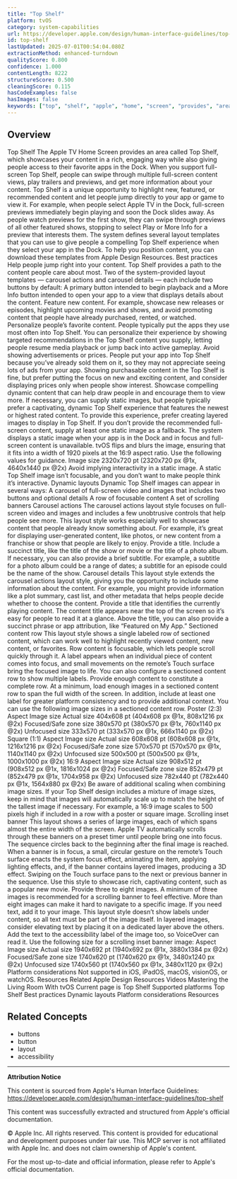 ```yaml
---
title: "Top Shelf"
platform: tvOS
category: system-capabilities
url: https://developer.apple.com/design/human-interface-guidelines/top-shelf
id: top-shelf
lastUpdated: 2025-07-01T00:54:04.080Z
extractionMethod: enhanced-turndown
qualityScore: 0.800
confidence: 1.000
contentLength: 8222
structureScore: 0.500
cleaningScore: 0.115
hasCodeExamples: false
hasImages: false
keywords: ["top", "shelf", "apple", "home", "screen", "provides", "area", "called", "which", "showcases"]
---
```

## Overview

Top Shelf The Apple TV Home Screen provides an area called Top Shelf, which showcases your content in a rich, engaging way while also giving people access to their favorite apps in the Dock. When you support full-screen Top Shelf, people can swipe through multiple full-screen content views, play trailers and previews, and get more information about your content. Top Shelf is a unique opportunity to highlight new, featured, or recommended content and let people jump directly to your app or game to view it. For example, when people select Apple TV in the Dock, full-screen previews immediately begin playing and soon the Dock slides away. As people watch previews for the first show, they can swipe through previews of all other featured shows, stopping to select Play or More Info for a preview that interests them. The system defines several layout templates that you can use to give people a compelling Top Shelf experience when they select your app in the Dock. To help you position content, you can download these templates from Apple Design Resources. Best practices Help people jump right into your content. Top Shelf provides a path to the content people care about most. Two of the system-provided layout templates — carousel actions and carousel details — each include two buttons by default: A primary button intended to begin playback and a More Info button intended to open your app to a view that displays details about the content. Feature new content. For example, showcase new releases or episodes, highlight upcoming movies and shows, and avoid promoting content that people have already purchased, rented, or watched. Personalize people’s favorite content. People typically put the apps they use most often into Top Shelf. You can personalize their experience by showing targeted recommendations in the Top Shelf content you supply, letting people resume media playback or jump back into active gameplay. Avoid showing advertisements or prices. People put your app into Top Shelf because you’ve already sold them on it, so they may not appreciate seeing lots of ads from your app. Showing purchasable content in the Top Shelf is fine, but prefer putting the focus on new and exciting content, and consider displaying prices only when people show interest. Showcase compelling dynamic content that can help draw people in and encourage them to view more. If necessary, you can supply static images, but people typically prefer a captivating, dynamic Top Shelf experience that features the newest or highest rated content. To provide this experience, prefer creating layered images to display in Top Shelf. If you don’t provide the recommended full-screen content, supply at least one static image as a fallback. The system displays a static image when your app is in the Dock and in focus and full-screen content is unavailable. tvOS flips and blurs the image, ensuring that it fits into a width of 1920 pixels at the 16:9 aspect ratio. Use the following values for guidance. Image size 2320x720 pt (2320x720 px @1x, 4640x1440 px @2x) Avoid implying interactivity in a static image. A static Top Shelf image isn’t focusable, and you don’t want to make people think it’s interactive. Dynamic layouts Dynamic Top Shelf images can appear in several ways: A carousel of full-screen video and images that includes two buttons and optional details A row of focusable content A set of scrolling banners Carousel actions The carousel actions layout style focuses on full-screen video and images and includes a few unobtrusive controls that help people see more. This layout style works especially well to showcase content that people already know something about. For example, it’s great for displaying user-generated content, like photos, or new content from a franchise or show that people are likely to enjoy. Provide a title. Include a succinct title, like the title of the show or movie or the title of a photo album. If necessary, you can also provide a brief subtitle. For example, a subtitle for a photo album could be a range of dates; a subtitle for an episode could be the name of the show. Carousel details This layout style extends the carousel actions layout style, giving you the opportunity to include some information about the content. For example, you might provide information like a plot summary, cast list, and other metadata that helps people decide whether to choose the content. Provide a title that identifies the currently playing content. The content title appears near the top of the screen so it’s easy for people to read it at a glance. Above the title, you can also provide a succinct phrase or app attribution, like “Featured on My App.” Sectioned content row This layout style shows a single labeled row of sectioned content, which can work well to highlight recently viewed content, new content, or favorites. Row content is focusable, which lets people scroll quickly through it. A label appears when an individual piece of content comes into focus, and small movements on the remote’s Touch surface bring the focused image to life. You can also configure a sectioned content row to show multiple labels. Provide enough content to constitute a complete row. At a minimum, load enough images in a sectioned content row to span the full width of the screen. In addition, include at least one label for greater platform consistency and to provide additional context. You can use the following image sizes in a sectioned content row. Poster (2:3) Aspect Image size Actual size 404x608 pt (404x608 px @1x, 808x1216 px @2x) Focused/Safe zone size 380x570 pt (380x570 px @1x, 760x1140 px @2x) Unfocused size 333x570 pt (333x570 px @1x, 666x1140 px @2x) Square (1:1) Aspect Image size Actual size 608x608 pt (608x608 px @1x, 1216x1216 px @2x) Focused/Safe zone size 570x570 pt (570x570 px @1x, 1140x1140 px @2x) Unfocused size 500x500 pt (500x500 px @1x, 1000x1000 px @2x) 16:9 Aspect Image size Actual size 908x512 pt (908x512 px @1x, 1816x1024 px @2x) Focused/Safe zone size 852x479 pt (852x479 px @1x, 1704x958 px @2x) Unfocused size 782x440 pt (782x440 px @1x, 1564x880 px @2x) Be aware of additional scaling when combining image sizes. If your Top Shelf design includes a mixture of image sizes, keep in mind that images will automatically scale up to match the height of the tallest image if necessary. For example, a 16:9 image scales to 500 pixels high if included in a row with a poster or square image. Scrolling inset banner This layout shows a series of large images, each of which spans almost the entire width of the screen. Apple TV automatically scrolls through these banners on a preset timer until people bring one into focus. The sequence circles back to the beginning after the final image is reached. When a banner is in focus, a small, circular gesture on the remote’s Touch surface enacts the system focus effect, animating the item, applying lighting effects, and, if the banner contains layered images, producing a 3D effect. Swiping on the Touch surface pans to the next or previous banner in the sequence. Use this style to showcase rich, captivating content, such as a popular new movie. Provide three to eight images. A minimum of three images is recommended for a scrolling banner to feel effective. More than eight images can make it hard to navigate to a specific image. If you need text, add it to your image. This layout style doesn’t show labels under content, so all text must be part of the image itself. In layered images, consider elevating text by placing it on a dedicated layer above the others. Add the text to the accessibility label of the image too, so VoiceOver can read it. Use the following size for a scrolling inset banner image: Aspect Image size Actual size 1940x692 pt (1940x692 px @1x, 3880x1384 px @2x) Focused/Safe zone size 1740x620 pt (1740x620 px @1x, 3480x1240 px @2x) Unfocused size 1740x560 pt (1740x560 px @1x, 3480x1120 px @2x) Platform considerations Not supported in iOS, iPadOS, macOS, visionOS, or watchOS. Resources Related Apple Design Resources Videos Mastering the Living Room With tvOS Current page is Top Shelf Supported platforms Top Shelf Best practices Dynamic layouts Platform considerations Resources

## Related Concepts

- buttons
- button
- layout
- accessibility

---

**Attribution Notice**

This content is sourced from Apple's Human Interface Guidelines: https://developer.apple.com/design/human-interface-guidelines/top-shelf

This content was successfully extracted and structured from Apple's official documentation.

© Apple Inc. All rights reserved. This content is provided for educational and development purposes under fair use. This MCP server is not affiliated with Apple Inc. and does not claim ownership of Apple's content.

For the most up-to-date and official information, please refer to Apple's official documentation.

